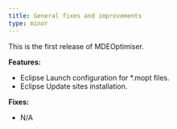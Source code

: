 ```yaml
---
title: General fixes and improvements
type: minor
---
```


This is the first release of MDEOptimiser.

**Features:**

* Eclipse Launch configuration for \*.mopt files.
* Eclipse Update sites installation.

**Fixes:**

* N/A
